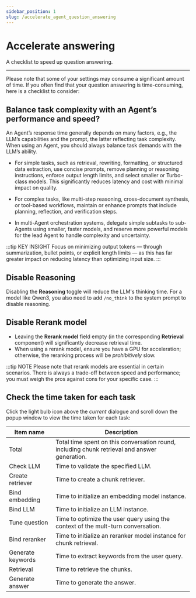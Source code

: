 ```yaml
---
sidebar_position: 1
slug: /accelerate_agent_question_answering
---
```


# Accelerate answering

A checklist to speed up question answering.

---

Please note that some of your settings may consume a significant amount of time. If you often find that your question answering is time-consuming, here is a checklist to consider:

## Balance task complexity with an Agent’s performance and speed?

An Agent’s response time generally depends on many factors, e.g., the LLM’s capabilities and the prompt, the latter reflecting task complexity. When using an Agent, you should always balance task demands with the LLM’s ability. 

- For simple tasks, such as retrieval, rewriting, formatting, or structured data extraction, use concise prompts, remove planning or reasoning instructions, enforce output length limits, and select smaller or Turbo-class models. This significantly reduces latency and cost with minimal impact on quality.

- For complex tasks, like multi-step reasoning, cross-document synthesis, or tool-based workflows, maintain or enhance prompts that include planning, reflection, and verification steps.

- In multi-Agent orchestration systems, delegate simple subtasks to sub-Agents using smaller, faster models, and reserve more powerful models for the lead Agent to handle complexity and uncertainty.

:::tip KEY INSIGHT
Focus on minimizing output tokens — through summarization, bullet points, or explicit length limits — as this has far greater impact on reducing latency than optimizing input size.
:::

## Disable Reasoning

Disabling the **Reasoning** toggle will reduce the LLM's thinking time. For a model like Qwen3, you also need to add `/no_think` to the system prompt to disable reasoning.

## Disable Rerank model

- Leaving the **Rerank model** field empty (in the corresponding **Retrieval** component) will significantly decrease retrieval time.
- When using a rerank model, ensure you have a GPU for acceleration; otherwise, the reranking process will be *prohibitively* slow.

:::tip NOTE 
Please note that rerank models are essential in certain scenarios. There is always a trade-off between speed and performance; you must weigh the pros against cons for your specific case.
:::

## Check the time taken for each task

Click the light bulb icon above the *current* dialogue and scroll down the popup window to view the time taken for each task:  



| Item name         | Description                                                                                   |
| ----------------- | --------------------------------------------------------------------------------------------- |
| Total             | Total time spent on this conversation round, including chunk retrieval and answer generation. |
| Check LLM         | Time to validate the specified LLM.                                                           |
| Create retriever  | Time to create a chunk retriever.                                                             |
| Bind embedding    | Time to initialize an embedding model instance.                                               |
| Bind LLM          | Time to initialize an LLM instance.                                                           |
| Tune question     | Time to optimize the user query using the context of the mult-turn conversation.              |
| Bind reranker     | Time to initialize an reranker model instance for chunk retrieval.                            |
| Generate keywords | Time to extract keywords from the user query.                                                 |
| Retrieval         | Time to retrieve the chunks.                                                                  |
| Generate answer   | Time to generate the answer.                                                                  |
